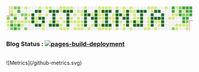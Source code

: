 ![Metrics](/gitninja.png)
### Blog Status : [![pages-build-deployment](https://github.com/14mC4/14mC4.github.io/actions/workflows/pages/pages-build-deployment/badge.svg)](https://github.com/14mC4/14mC4.github.io/actions/workflows/pages/pages-build-deployment)
</br>
![Metrics](/github-metrics.svg)
